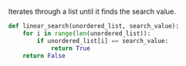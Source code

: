 Iterates through a list until it finds the search value.

```python
def linear_search(unordered_list, search_value):
    for i in range(len(unordered_list)):
        if unordered_list[i] == search_value:
            return True
    return False 
```